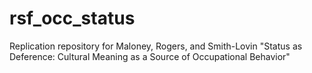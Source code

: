 # rsf_occ_status
Replication repository for Maloney, Rogers, and Smith-Lovin "Status as Deference:  Cultural Meaning as a Source of Occupational Behavior"
